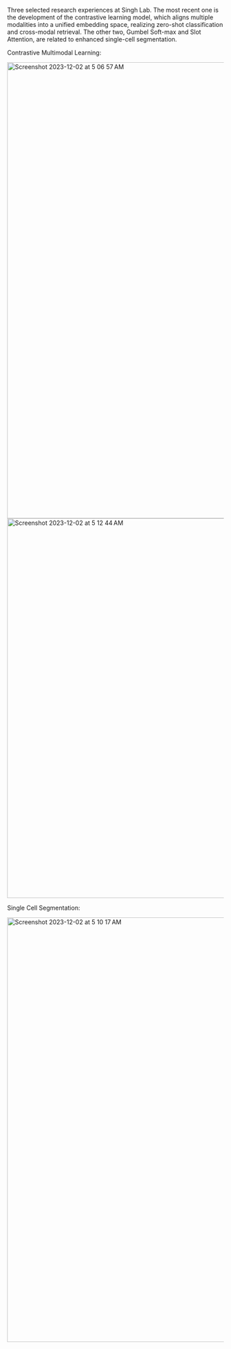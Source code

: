 Three selected research experiences at Singh Lab. The most recent one is the development of the contrastive learning model, which aligns multiple modalities into a unified embedding space, realizing zero-shot classification and cross-modal retrieval. The other two, Gumbel Soft-max and Slot Attention, are related to enhanced single-cell segmentation. 

Contrastive Multimodal Learning:

<img width="1058" alt="Screenshot 2023-12-02 at 5 06 57 AM" src="https://github.com/ZhiruiLi1/Deep_Learning_Research/assets/90368869/855ccb68-d5fe-45ae-a5f8-50e7542c00cf">

<img width="881" alt="Screenshot 2023-12-02 at 5 12 44 AM" src="https://github.com/ZhiruiLi1/Deep_Learning_Research/assets/90368869/013c555d-a225-41f5-85b8-44413bf2234d">


Single Cell Segmentation:

<img width="985" alt="Screenshot 2023-12-02 at 5 10 17 AM" src="https://github.com/ZhiruiLi1/Deep_Learning_Research/assets/90368869/6caefbae-0003-45c6-b183-f9f47784066b">


